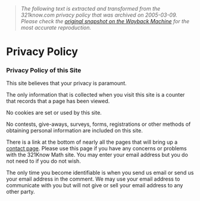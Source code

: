 > *The following text is extracted and transformed from the 321know.com privacy policy that was archived on 2005-03-09. Please check the [original snapshot on the Wayback Machine](https://web.archive.org/web/20050309031444id_/http%3A//www.321know.com/prpg.htm) for the most accurate reproduction.*

# Privacy Policy

### Privacy Policy of this Site

This site believes that your privacy is paramount. 

The only information that is collected when you visit this site is a counter that records that a page has been viewed. 

No cookies are set or used by this site. 

No contests, give-aways, surveys, forms, registrations or other methods of obtaining personal information are included on this site. 

There is a link at the bottom of nearly all the pages that will bring up a [contact page](https://web.archive.org/web/20050309031444id_/http%3A//www.321know.com/fb.htm). Please use this page if you have any concerns or problems with the 321Know Math site. You may enter your email address but you do not need to if you do not wish. 

The only time you become identifiable is when you send us email or send us your email address in the comment. We may use your email address to communicate with you but will not give or sell your email address to any other party. 
